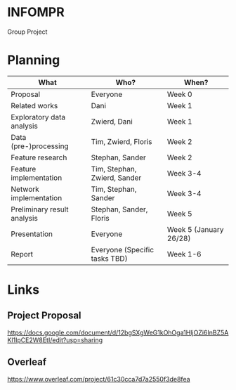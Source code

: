 # INFOMPR
Group Project

# Planning
| What                        | Who?                          | When?                  |
|-----------------------------|-------------------------------|------------------------|
| Proposal                    | Everyone                      | Week 0                 |
| Related works               | Dani                          | Week 1                 |
| Exploratory data analysis   | Zwierd, Dani                  | Week 1                 |
| Data (pre-)processing       | Tim, Zwierd, Floris           | Week 2                 |
| Feature research            | Stephan, Sander               | Week 2                 |
| Feature implementation      | Tim, Stephan, Zwierd, Sander  | Week 3-4               |
| Network implementation      | Tim, Stephan, Sander          | Week 3-4               |
| Preliminary result analysis | Stephan, Sander, Floris       | Week 5                 |
| Presentation                | Everyone                      | Week 5 (January 26/28) |
| Report                      | Everyone (Specific tasks TBD) | Week 1-6               |

# Links
## Project Proposal
https://docs.google.com/document/d/12bgSXgWeG1kOhOga1HIjOZi6InBZ5AKl1IpCE2W8EtI/edit?usp=sharing

## Overleaf
https://www.overleaf.com/project/61c30cca7d7a2550f3de8fea